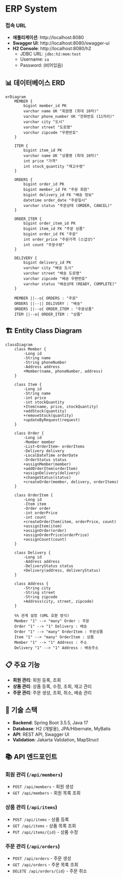 # ERP System

### 접속 URL
- **애플리케이션**: http://localhost:8080
- **Swagger UI**: http://localhost:8080/swagger-ui
- **H2 Console**: http://localhost:8080/h2
  - JDBC URL: `jdbc:h2:mem:test`
  - Username: `sa`
  - Password: (비어있음)

## 📊 데이터베이스 ERD

```mermaid
erDiagram
    MEMBER {
        bigint member_id PK
        varchar name UK "회원명 (최대 10자)"
        varchar phone_number UK "전화번호 (11자리)"
        varchar city "도시"
        varchar street "도로명"
        varchar zipcode "우편번호"
    }
    
    ITEM {
        bigint item_id PK
        varchar name UK "상품명 (최대 10자)"
        int price "가격"
        int stock_quantity "재고수량"
    }
    
    ORDERS {
        bigint order_id PK
        bigint member_id FK "주문 회원"
        bigint delivery_id FK "배송 정보"
        datetime order_date "주문일시"
        varchar status "주문상태 (ORDER, CANCEL)"
    }
    
    ORDER_ITEM {
        bigint order_item_id PK
        bigint item_id FK "주문 상품"
        bigint order_id FK "주문"
        int order_price "주문가격 (스냅샷)"
        int count "주문수량"
    }
    
    DELIVERY {
        bigint delivery_id PK
        varchar city "배송 도시"
        varchar street "배송 도로명"
        varchar zipcode "배송 우편번호"
        varchar status "배송상태 (READY, COMPLETE)"
    }

    MEMBER ||--o{ ORDERS : "주문"
    ORDERS ||--|| DELIVERY : "배송"
    ORDERS ||--o{ ORDER_ITEM : "주문상품"
    ITEM ||--o{ ORDER_ITEM : "상품"
```

## 🏗️ Entity Class Diagram

```mermaid
classDiagram
    class Member {
        -Long id
        -String name
        -String phoneNumber
        -Address address
        +Member(name, phoneNumber, address)
    }

    class Item {
        -Long id
        -String name
        -int price
        -int stockQuantity
        +Item(name, price, stockQuantity)
        +addStock(quantity)
        +removeStock(quantity)
        +updateByRequest(request)
    }

    class Order {
        -Long id
        -Member member
        -List~OrderItem~ orderItems
        -Delivery delivery
        -LocalDateTime orderDate
        -OrderStatus status
        +assignMember(member)
        +addOrderItem(orderItem)
        +assignDelivery(delivery)
        +changeStatus(status)
        +createOrder(member, delivery, orderItems)
    }

    class OrderItem {
        -Long id
        -Item item
        -Order order
        -int orderPrice
        -int count
        +createOrderItem(item, orderPrice, count)
        +assignItem(item)
        +assignOrder(order)
        +assignOrderPrice(orderPrice)
        +assignCount(count)
    }

    class Delivery {
        -Long id
        -Address address
        -DeliveryStatus status
        +Delivery(address, deliveryStatus)
    }

    class Address {
        -String city
        -String street
        -String zipcode
        +Address(city, street, zipcode)
    }

    %% 관계 설정 (UML 호환 방식)
    Member "1" --> "many" Order : 주문
    Order "1" --> "1" Delivery : 배송
    Order "1" --> "many" OrderItem : 주문상품
    Item "1" --> "many" OrderItem : 상품
    Member "1" --> "1" Address : 주소
    Delivery "1" --> "1" Address : 배송주소

```

## 📋 주요 기능

- **회원 관리**: 회원 등록, 조회
- **상품 관리**: 상품 등록, 수정, 조회, 재고 관리
- **주문 관리**: 주문 생성, 조회, 취소, 배송 관리

## 🔧 기술 스택

- **Backend**: Spring Boot 3.5.5, Java 17
- **Database**: H2 (개발용), JPA/Hibernate, MyBatis
- **API**: REST API, Swagger UI
- **Validation**: Jakarta Validation, MapStruct

## 📚 API 엔드포인트

### 회원 관리 (`/api/members`)
- `POST /api/members` - 회원 생성
- `GET /api/members` - 회원 목록 조회

### 상품 관리 (`/api/items`)
- `POST /api/items` - 상품 등록
- `GET /api/items` - 상품 목록 조회
- `PUT /api/items/{id}` - 상품 수정

### 주문 관리 (`/api/orders`)
- `POST /api/orders` - 주문 생성
- `GET /api/orders` - 주문 목록 조회
- `DELETE /api/orders/{id}` - 주문 취소
